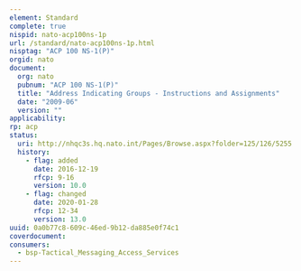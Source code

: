 ```yaml
---
element: Standard
complete: true
nispid: nato-acp100ns-1p
url: /standard/nato-acp100ns-1p.html
nisptag: "ACP 100 NS-1(P)"
orgid: nato
document:
  org: nato
  pubnum: "ACP 100 NS-1(P)"
  title: "Address Indicating Groups - Instructions and Assignments"
  date: "2009-06"
  version: ""
applicability:
rp: acp
status:
  uri: http://nhqc3s.hq.nato.int/Pages/Browse.aspx?folder=125/126/5255
  history: 
    - flag: added
      date: 2016-12-19
      rfcp: 9-16
      version: 10.0
    - flag: changed
      date: 2020-01-28
      rfcp: 12-34
      version: 13.0
uuid: 0a0b77c8-609c-46ed-9b12-da885e0f74c1
coverdocument:
consumers:
  - bsp-Tactical_Messaging_Access_Services
---
```

